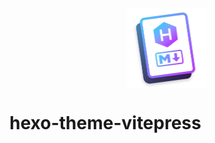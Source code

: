 <p align="center">
    <img src="https://raw.githubusercontent.com/Ririsu-Kokoromu/hexo-theme-vitepress/main/hexo-theme-vitepress.png" alt="Image" style="display:block; margin:auto; width:128px; height:128px">
    <h1>hexo-theme-vitepress</h1>
</p>
